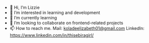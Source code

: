 - 👋 Hi, I’m Lizzie
- 👀 I’m interested in learning and development
- 🌱 I’m currently learning
- 💞️ I’m looking to collaborate on frontend-related projects
- 📫 How to reach me. Mail: koladeelizabeth01@gmail.com LinkedIn: https://www.linkedin.com/in/thisebiragirl/

<!---
Lizzy223/Lizzy223 is a ✨ special ✨ repository because its `README.md` (this file) appears on your GitHub profile.
You can click the Preview link to take a look at your changes.
--->
